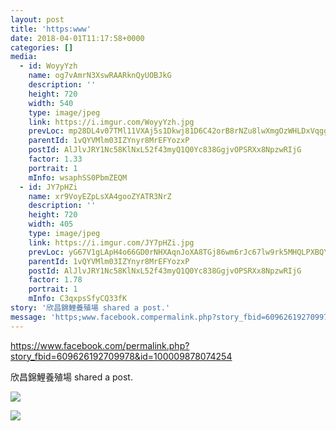 ```yaml
---
layout: post
title: 'https:www' 
date: 2018-04-01T11:17:58+0000 
categories: [] 
media:
  - id: WoyyYzh
    name: og7vAmrN3XswRAARknQyUOBJkG
    description: ''   
    height: 720
    width: 540
    type: image/jpeg
    link: https://i.imgur.com/WoyyYzh.jpg
    prevLoc: mp28DL4v07TMl11VXAj5s1Dkwj81D6C42orB8rNZu8lwXmgOzWHLDxVqggpwHO7jAVorgoUx28v8BpkECJqDqBMyXBHDq9XOBwGAT7Y4rVXzGYfjPYYrYrLZhBgwmwl0W9FR2AXglqmghqBq60Zz7ncAlrD7rjNys9NDm9Yj7lCOkk34QlLptZw0q33DkxIR4472JmxJURM391x65KUX9Lkj27YrI1YVG01xzRur6YQ2zVxlTvwwqXlRYBSqrMMx6rL9HrP
    parentId: 1vQYVMlm03IZYnyr8MrEFYozxP
    postId: AlJlvJRY1Nc58KlNxL52f43myQ1Q0Yc838GgjvOPSRXx8NpzwRIjG
    factor: 1.33
    portrait: 1
    mInfo: wsaphSS0PbmZEQM
  - id: JY7pHZi
    name: xr9VoyEZpLsXA4gooZYATR3NrZ
    description: ''   
    height: 720
    width: 405
    type: image/jpeg
    link: https://i.imgur.com/JY7pHZi.jpg
    prevLoc: yG67V1gLApH4o66GD0rNHXAqnJoXA8TGj86wm6rJc67lw9rk5MHQLPXBQYPNszOnXPyqRRiM74DPk99GFYOYzXylGQsEGEJZzlRlhOAZzlxQKrfMwDAp67WwFXroOEg5RoH7zoo9L2NkCKQ0Ep54R1H704yn5zqKuW9O8W01KgfvAAwgJxrmip3jEKK5N7S6D1DXBG0DtnzLAJploZsXxYv8LnAXf4gYMB88ZPimzDZxxoqouA6Wm3YPv1TGyMMzL0QVhEO
    parentId: 1vQYVMlm03IZYnyr8MrEFYozxP
    postId: AlJlvJRY1Nc58KlNxL52f43myQ1Q0Yc838GgjvOPSRXx8NpzwRIjG
    factor: 1.78
    portrait: 1
    mInfo: C3qxpsSfyCQ33fK
story: '欣昌錦鯉養殖場 shared a post.'  
message: 'https;www.facebook.compermalink.php?story_fbid=609626192709978id=100..'  
---
```


https://www.facebook.com/permalink.php?story_fbid=609626192709978&id=100009878074254
 
 
[//]: #story:
欣昌錦鯉養殖場 shared a post.


[//]: #media:  
<a href="https://i.imgur.com/WoyyYzh.jpg"><img class="postImage" src="https://i.imgur.com/WoyyYzhh.jpg" />  
</a>    

<a href="https://i.imgur.com/JY7pHZi.jpg"><img class="postImage" src="https://i.imgur.com/JY7pHZih.jpg" />  
</a>   
